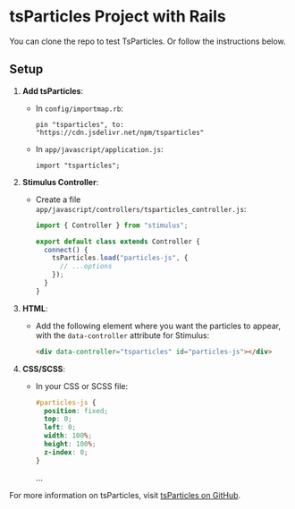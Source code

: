 # tsParticles Project with Rails

You can clone the repo to test TsParticles.
Or follow the instructions below.

## Setup

1. **Add tsParticles**:
   - In `config/importmap.rb`:
     ```erb
     pin "tsparticles", to: "https://cdn.jsdelivr.net/npm/tsparticles"
     ```
   - In `app/javascript/application.js`:
     ```erb
     import "tsparticles";
     ```


2. **Stimulus Controller**:
   - Create a file `app/javascript/controllers/tsparticles_controller.js`:
     ```javascript
     import { Controller } from "stimulus";

     export default class extends Controller {
       connect() {
         tsParticles.load("particles-js", {
           // ...options
         });
       }
     }
     ```

3. **HTML**:
   - Add the following element where you want the particles to appear, with the `data-controller` attribute for Stimulus:
     ```html
     <div data-controller="tsparticles" id="particles-js"></div>
     ```

4. **CSS/SCSS**:
   - In your CSS or SCSS file:
     ```scss
     #particles-js {
       position: fixed;
       top: 0;
       left: 0;
       width: 100%;
       height: 100%;
       z-index: 0;
     }
     ```


     ...

For more information on tsParticles, visit [tsParticles on GitHub](https://github.com/matteobruni/tsparticles).

